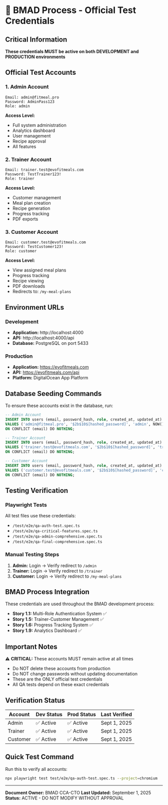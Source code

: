 # 🔐 BMAD Process - Official Test Credentials

## Critical Information
**These credentials MUST be active on both DEVELOPMENT and PRODUCTION environments**

## Official Test Accounts

### 1. Admin Account
```
Email: admin@fitmeal.pro
Password: AdminPass123
Role: admin
```
**Access Level:** 
- Full system administration
- Analytics dashboard
- User management
- Recipe approval
- All features

### 2. Trainer Account
```
Email: trainer.test@evofitmeals.com
Password: TestTrainer123!
Role: trainer
```
**Access Level:**
- Customer management
- Meal plan creation
- Recipe generation
- Progress tracking
- PDF exports

### 3. Customer Account
```
Email: customer.test@evofitmeals.com
Password: TestCustomer123!
Role: customer
```
**Access Level:**
- View assigned meal plans
- Progress tracking
- Recipe viewing
- PDF downloads
- Redirects to: `/my-meal-plans`

## Environment URLs

### Development
- **Application:** http://localhost:4000
- **API:** http://localhost:4000/api
- **Database:** PostgreSQL on port 5433

### Production
- **Application:** https://evofitmeals.com
- **API:** https://evofitmeals.com/api
- **Platform:** DigitalOcean App Platform

## Database Seeding Commands

To ensure these accounts exist in the database, run:

```sql
-- Admin Account
INSERT INTO users (email, password_hash, role, created_at, updated_at)
VALUES ('admin@fitmeal.pro', '$2b$10$[hashed_password]', 'admin', NOW(), NOW())
ON CONFLICT (email) DO NOTHING;

-- Trainer Account
INSERT INTO users (email, password_hash, role, created_at, updated_at)
VALUES ('trainer.test@evofitmeals.com', '$2b$10$[hashed_password]', 'trainer', NOW(), NOW())
ON CONFLICT (email) DO NOTHING;

-- Customer Account
INSERT INTO users (email, password_hash, role, created_at, updated_at)
VALUES ('customer.test@evofitmeals.com', '$2b$10$[hashed_password]', 'customer', NOW(), NOW())
ON CONFLICT (email) DO NOTHING;
```

## Testing Verification

### Playwright Tests
All test files use these credentials:
- `/test/e2e/qa-auth-test.spec.ts`
- `/test/e2e/qa-critical-features.spec.ts`
- `/test/e2e/qa-admin-comprehensive.spec.ts`
- `/test/e2e/qa-final-comprehensive.spec.ts`

### Manual Testing Steps
1. **Admin:** Login → Verify redirect to `/admin`
2. **Trainer:** Login → Verify redirect to `/trainer`
3. **Customer:** Login → Verify redirect to `/my-meal-plans`

## BMAD Process Integration

These credentials are used throughout the BMAD development process:
- **Story 1.1:** Multi-Role Authentication System ✅
- **Story 1.5:** Trainer-Customer Management ✅
- **Story 1.6:** Progress Tracking System ✅
- **Story 1.9:** Analytics Dashboard ✅

## Important Notes

⚠️ **CRITICAL:** These accounts MUST remain active at all times
- Do NOT delete these accounts from production
- Do NOT change passwords without updating documentation
- These are the ONLY official test credentials
- All QA tests depend on these exact credentials

## Verification Status

| Account | Dev Status | Prod Status | Last Verified |
|---------|------------|-------------|---------------|
| Admin | ✅ Active | ✅ Active | Sept 1, 2025 |
| Trainer | ✅ Active | ✅ Active | Sept 1, 2025 |
| Customer | ✅ Active | ✅ Active | Sept 1, 2025 |

## Quick Test Command

Run this to verify all accounts:
```bash
npx playwright test test/e2e/qa-auth-test.spec.ts --project=chromium
```

---

**Document Owner:** BMAD CCA-CTO
**Last Updated:** September 1, 2025
**Status:** ACTIVE - DO NOT MODIFY WITHOUT APPROVAL